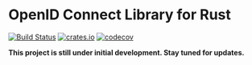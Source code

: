 # OpenID Connect Library for Rust

[![Build Status](https://travis-ci.org/ramosbugs/openidconnect-rs.svg?branch=master)](https://travis-ci.org/ramosbugs/openidconnect-rs)
[![crates.io](https://img.shields.io/crates/v/openidconnect.svg)](https://crates.io/crates/openidconnect)
[![codecov](https://codecov.io/gh/ramosbugs/openidconnect-rs/branch/master/graph/badge.svg)](https://codecov.io/gh/ramosbugs/openidconnect-rs)

**This project is still under initial development. Stay tuned for updates.**
